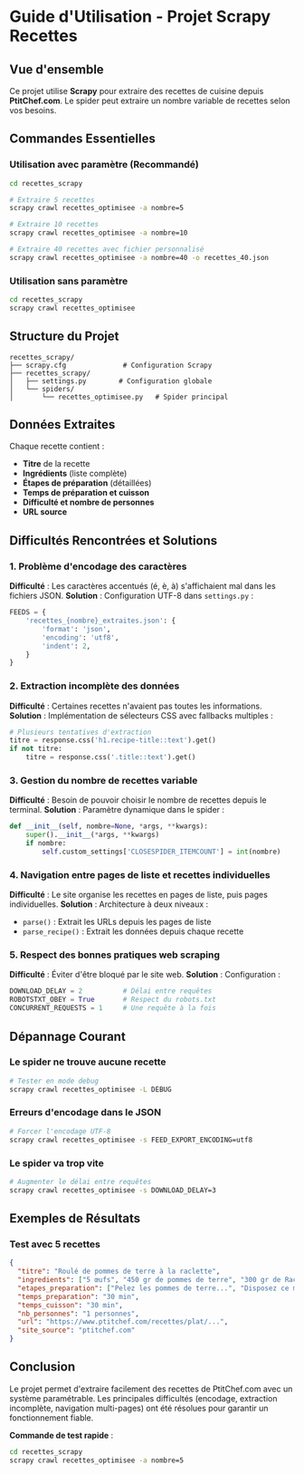 # Guide d'Utilisation - Projet Scrapy Recettes

## Vue d'ensemble

Ce projet utilise **Scrapy** pour extraire des recettes de cuisine depuis **PtitChef.com**. Le spider peut extraire un nombre variable de recettes selon vos besoins.

## Commandes Essentielles

### Utilisation avec paramètre (Recommandé)
```bash
cd recettes_scrapy

# Extraire 5 recettes
scrapy crawl recettes_optimisee -a nombre=5

# Extraire 10 recettes
scrapy crawl recettes_optimisee -a nombre=10

# Extraire 40 recettes avec fichier personnalisé
scrapy crawl recettes_optimisee -a nombre=40 -o recettes_40.json
```

### Utilisation sans paramètre
```bash
cd recettes_scrapy
scrapy crawl recettes_optimisee
```

## Structure du Projet

```
recettes_scrapy/
├── scrapy.cfg              # Configuration Scrapy
├── recettes_scrapy/
│   ├── settings.py        # Configuration globale
│   └── spiders/
│       └── recettes_optimisee.py   # Spider principal
```

## Données Extraites

Chaque recette contient :
- **Titre** de la recette
- **Ingrédients** (liste complète)
- **Étapes de préparation** (détaillées)
- **Temps de préparation et cuisson**
- **Difficulté et nombre de personnes**
- **URL source**

## Difficultés Rencontrées et Solutions

### 1. Problème d'encodage des caractères
**Difficulté** : Les caractères accentués (é, è, à) s'affichaient mal dans les fichiers JSON.
**Solution** : Configuration UTF-8 dans `settings.py` :
```python
FEEDS = {
    'recettes_{nombre}_extraites.json': {
        'format': 'json',
        'encoding': 'utf8',
        'indent': 2,
    }
}
```

### 2. Extraction incomplète des données
**Difficulté** : Certaines recettes n'avaient pas toutes les informations.
**Solution** : Implémentation de sélecteurs CSS avec fallbacks multiples :
```python
# Plusieurs tentatives d'extraction
titre = response.css('h1.recipe-title::text').get()
if not titre:
    titre = response.css('.title::text').get()
```

### 3. Gestion du nombre de recettes variable
**Difficulté** : Besoin de pouvoir choisir le nombre de recettes depuis le terminal.
**Solution** : Paramètre dynamique dans le spider :
```python
def __init__(self, nombre=None, *args, **kwargs):
    super().__init__(*args, **kwargs)
    if nombre:
        self.custom_settings['CLOSESPIDER_ITEMCOUNT'] = int(nombre)
```

### 4. Navigation entre pages de liste et recettes individuelles
**Difficulté** : Le site organise les recettes en pages de liste, puis pages individuelles.
**Solution** : Architecture à deux niveaux :
- `parse()` : Extrait les URLs depuis les pages de liste
- `parse_recipe()` : Extrait les données depuis chaque recette

### 5. Respect des bonnes pratiques web scraping
**Difficulté** : Éviter d'être bloqué par le site web.
**Solution** : Configuration  :
```python
DOWNLOAD_DELAY = 2          # Délai entre requêtes
ROBOTSTXT_OBEY = True       # Respect du robots.txt
CONCURRENT_REQUESTS = 1     # Une requête à la fois
```

## Dépannage Courant

### Le spider ne trouve aucune recette
```bash
# Tester en mode debug
scrapy crawl recettes_optimisee -L DEBUG
```

### Erreurs d'encodage dans le JSON
```bash
# Forcer l'encodage UTF-8
scrapy crawl recettes_optimisee -s FEED_EXPORT_ENCODING=utf8
```

### Le spider va trop vite
```bash
# Augmenter le délai entre requêtes
scrapy crawl recettes_optimisee -s DOWNLOAD_DELAY=3
```

## Exemples de Résultats

### Test avec 5 recettes
```json
{
  "titre": "Roulé de pommes de terre à la raclette",
  "ingredients": ["5 œufs", "450 gr de pommes de terre", "300 gr de Raclette"],
  "etapes_preparation": ["Pelez les pommes de terre...", "Disposez ce mélange..."],
  "temps_preparation": "30 min",
  "temps_cuisson": "30 min",
  "nb_personnes": "1 personnes",
  "url": "https://www.ptitchef.com/recettes/plat/...",
  "site_source": "ptitchef.com"
}
```

## Conclusion

Le projet permet d'extraire facilement des recettes de PtitChef.com avec un système paramétrable. Les principales difficultés (encodage, extraction incomplète, navigation multi-pages) ont été résolues pour garantir un fonctionnement fiable.

**Commande de test rapide** :
```bash
cd recettes_scrapy
scrapy crawl recettes_optimisee -a nombre=5
```

